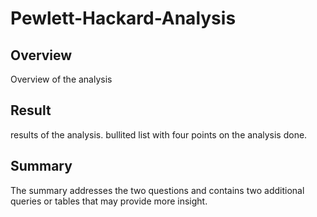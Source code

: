 # Pewlett-Hackard-Analysis

## Overview
Overview of the analysis
## Result
results of the analysis. bullited list with four points on the analysis done.
## Summary
The summary addresses the two questions and contains two additional queries or tables that may provide more insight.
